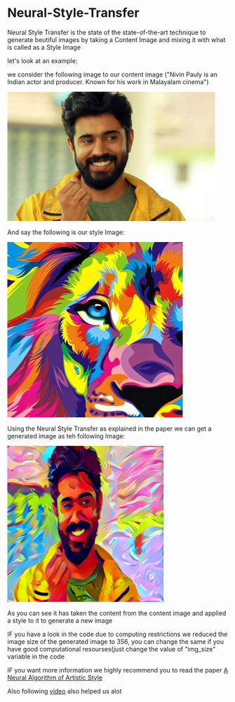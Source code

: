 # Neural-Style-Transfer

Neural Style Transfer is the state of the state-of-the-art technique to generate beutiful images by taking a Content Image and mixing it with what is called as a Style Image

let's look at an example:

we consider the following image to our content image ("Nivin Pauly is an Indian actor and producer. Known for his work in Malayalam cinema")

![](Images/name.jpeg)

And say the following is our style Image:

![](Images/style.jpeg)

Using the Neural Style Transfer as explained in the paper we can get a generated image as teh following Image:

![](Images/generated1.png)

As you can see it has taken the content from the content image and applied a style to it to generate a new image

IF you have a look in the code due to computing restrictions we reduced the image size of the generated image to 356, you can change the same if you have good computational resourses(just change the value of "img_size" variable in the code

IF you want more information we highly recommend you to read the paper 
[A Neural Algorithm of Artistic Style](https://arxiv.org/abs/1508.06576)


Also following [video](https://www.youtube.com/watch?v=imX4kSKDY7s&t=1031s) also helped us alot 
